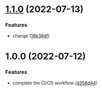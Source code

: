 # [1.1.0](https://github.com/fc86jie/event-hub/compare/v1.0.0...v1.1.0) (2022-07-13)


### Features

* change ([18b38df](https://github.com/fc86jie/event-hub/commit/18b38dfa69a3cc381b027f4fb061115ce3e80ad3))

# 1.0.0 (2022-07-12)


### Features

* complete the CI/CD workflow ([d358d44](https://github.com/fc86jie/event-hub/commit/d358d446dbc8b32c82e00dbbb1c352d56b0f94ef))
